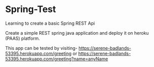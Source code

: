 # Spring-Test
Learning to create a basic Spring REST Api

Create a simple REST spring java application and deploy it on heroku (PAAS) platform.

This app can be tested by visiting-
 https://serene-badlands-53395.herokuapp.com/greeting
or
https://serene-badlands-53395.herokuapp.com/greeting?name=anyName
